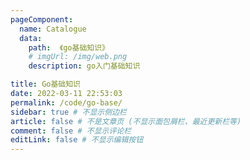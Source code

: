 ```yaml
---
pageComponent:
  name: Catalogue 
  data: 
    path:  《go基础知识》
    # imgUrl: /img/web.png
    description: go入门基础知识

title: Go基础知识
date: 2022-03-11 22:53:03
permalink: /code/go-base/
sidebar: true # 不显示侧边栏
article: false # 不是文章页 (不显示面包屑栏、最近更新栏等)
comment: false # 不显示评论栏
editLink: false # 不显示编辑按钮
---
```


